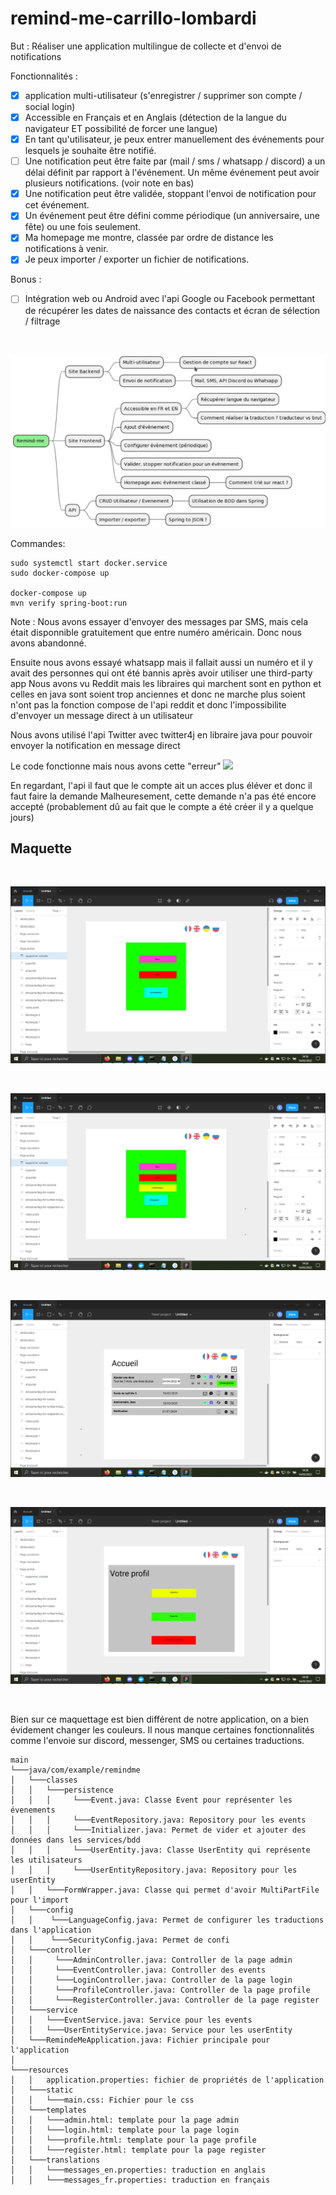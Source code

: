 # remind-me-carrillo-lombardi

But :
    Réaliser une application multilingue de collecte et d'envoi de notifications
    
Fonctionnalités :

- [x] application multi-utilisateur (s'enregistrer / supprimer son compte / social login)
- [x] Accessible en Français et en Anglais (détection de la langue du navigateur ET possibilité de forcer une langue)
- [x] En tant qu'utilisateur, je peux entrer manuellement des événements pour lesquels je souhaite être notifié.
- [ ] Une notification peut être faite par (mail / sms / whatsapp / discord) a un délai définit par rapport à l'événement. Un même événement peut avoir plusieurs notifications. (voir note en bas)
- [x] Une notification peut être validée, stoppant l'envoi de notification pour cet événement.
- [x] Un événement peut être défini comme périodique (un anniversaire, une fête) ou une fois seulement.
- [x] Ma homepage me montre, classée par ordre de distance les notifications à venir.
- [x] Je peux importer / exporter un fichier de notifications.

Bonus :

- [ ] Intégration web ou Android avec l'api Google ou Facebook permettant de récupérer les dates de naissance des contacts et écran de sélection / filtrage

<br>

![alt text](/model/mindmap.png "Mindmap")

Commandes:
```
sudo systemctl start docker.service
sudo docker-compose up

docker-compose up
mvn verify spring-boot:run
```

Note :
Nous avons essayer d'envoyer des messages par SMS, mais cela était disponnible gratuitement que entre numéro américain. Donc nous avons abandonné.

Ensuite nous avons essayé whatsapp mais il fallait aussi un numéro et il y avait des personnes qui ont été bannis après avoir utiliser une third-party app
Nous avons vu Reddit mais les libraires qui marchent sont en python et celles en java sont soient trop anciennes et donc ne marche plus soient n'ont pas la fonction compose de l'api reddit et donc l'impossibilite d'envoyer un message direct à un utilisateur

Nous avons utilisé l'api Twitter avec twitter4j en libraire java pour pouvoir envoyer la notification en message direct 

Le code fonctionne mais nous avons cette "erreur"
![](https://i.postimg.cc/T2ZxHZnV/unknown.png)

En regardant, l'api il faut que le compte ait un acces plus éléver et donc il faut faire la demande 
Malheuresement, cette demande n'a pas été encore accepté (probablement dû au fait que le compte a été créer il y a quelque jours)

## Maquette

<br>

![alt text](/model/login.png "Login")

<br>

![alt text](/model/register.png "Register")

<br>

![alt text](/model/index.png "Index")

<br>

![alt text](/model/profile.png "Profil")

<br>

Bien sur ce maquettage est bien différent de notre application, on a bien évidement changer les couleurs.
Il nous manque certaines fonctionnalités comme l'envoie sur discord, messenger, SMS ou certaines traductions.

```
main 
└───java/com/example/remindme
│   └───classes
│   │   └───persistence
│   │   │     └───Event.java: Classe Event pour représenter les évenements
│   │   │     └───EventRepository.java: Repository pour les events
│   │   │     └───Initializer.java: Permet de vider et ajouter des données dans les services/bdd
│   │   │     └───UserEntity.java: Classe UserEntity qui représente les utilisateurs
│   │   │     └───UserEntityRepository.java: Repository pour les userEntity
│   │   └───FormWrapper.java: Classe qui permet d'avoir MultiPartFile pour l'import
│   └───config
│   │    └───LanguageConfig.java: Permet de configurer les traductions dans l'application
│   │    └───SecurityConfig.java: Permet de confi
│   └───controller
│   │     └───AdminController.java: Controller de la page admin
│   │     └───EventController.java: Controller des events
│   │     └───LoginController.java: Controller de la page login
│   │     └───ProfileController.java: Controller de la page profile
│   │     └───RegisterController.java: Controller de la page register
│   └───service
│   │   └───EventService.java: Service pour les events
│   │   └───UserEntityService.java: Service pour les userEntity
│   └───RemindeMeApplication.java: Fichier principale pour l'application
│
└───resources
│   │   application.properties: fichier de propriétés de l'application
│   └───static
│   │   └───main.css: Fichier pour le css
│   └───templates
│   │   └───admin.html: template pour la page admin
│   │   └───login.html: template pour la page login
│   │   └───profile.html: template pour la page profile
│   │   └───register.html: template pour la page register
│   └───translations
│   │   └───messages_en.properties: traduction en anglais
│   │   └───messages_fr.properties: traduction en français
```
